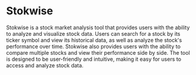 # Stokwise
Stokwise is a stock market analysis tool that provides users with the ability to analyze and visualize stock data. Users can search for a stock by its ticker symbol and view its historical data, as well as analyze the stock's performance over time. Stokwise also provides users with the ability to compare multiple stocks and view their performance side by side. The tool is designed to be user-friendly and intuitive, making it easy for users to access and analyze stock data.